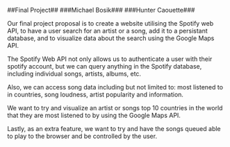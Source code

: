 ##Final Project##
###Michael Bosik###
###Hunter Caouette###

Our final project proposal is to create a website utilising the Spotify web API,
to have a user search for an artist or a song, add it to a persistant database,
and to visualize data about the search using the Google Maps API.

The Spotify Web API not only allows us to authenticate a user with their spotify account,
but we can query anything in the Spotify database, including individual songs, artists, albums, etc.

Also, we can access song data including but not limited to: most listened to in countries, song loudness,
artist popularity and information.

We want to try and visualize an artist or songs top 10 countries in the world that they are most listened to
by using the Google Maps API.

Lastly, as an extra feature, we want to try and have the songs queued able to play to the browser and be controlled
by the user.